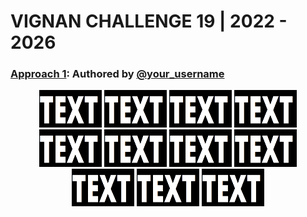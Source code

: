 # VIGNAN CHALLENGE 19 | 2022 - 2026

### <a target="_blank" href="/vignan-challenge-19/challenge-19-gatamankoji/problems/">Approach 1</a>: Authored by <a target="_blank" href="https://github.com/your-username">@your_username</a>

<div align="center">
    <a href="/"><kbd><img src="./images/img.png" title="" alt="Img count_of_family_members_py" width=100px height=60px></kbd></a>
    <a href="/"><kbd><img src="./images/img.png" title="2. Count Vowels | gautamankoji" alt="Img count_vowels_py" width=100px height=60px></kbd></a>
    <a href="/"><kbd><img src="./images/img.png" title="gautamankoji" alt="Img decimal_to_binary_py" width=100px height=60px></kbd></a>
    <a href="/"><kbd><img src="./images/img.png" title="gautamankoji" alt="Img find_number_py" width=100px height=60px></kbd></a>
    <a href="/"><kbd><img src="./images/img.png" title="gautamankoji" alt="Img max_score_in_row_py" width=100px height=60px></kbd></a>
    <a href="/"><kbd><img src="./images/img.png" title="gautamankoji" alt="Img nth_fibonacci_py" width=100px height=60px></kbd></a>
    <a href="/"><kbd><img src="./images/img.png" title="gautamankoji" alt="Img pair_dragons_py" width=100px height=60px></kbd></a>
    <a href="/"><kbd><img src="./images/img.png" title="gautamankoji" alt="Img power_of_negative_numbers_py" width=100px height=60px></kbd></a>
    <a href="/"><kbd><img src="./images/img.png" title="gautamankoji" alt="Img power_of_negative_numbers_py" width=100px height=60px></kbd></a>
    <a href="/"><kbd><img src="./images/img.png" title="gautamankoji" alt="Img power_of_negative_numbers_py" width=100px height=60px></kbd></a>
    <a href="/"><kbd><img src="./images/img.png" title="gautamankoji" alt="Img power_of_negative_numbers_py" width=100px height=60px></kbd></a>
</div>
